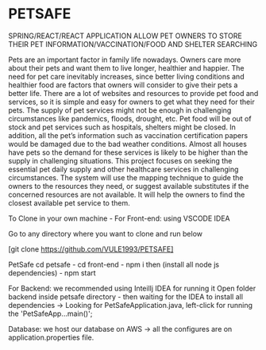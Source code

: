 # PETSAFE
SPRING/REACT/REACT APPLICATION ALLOW PET OWNERS TO STORE THEIR PET INFORMATION/VACCINATION/FOOD AND SHELTER SEARCHING

Pets are an important factor in family life nowadays. Owners care more about their pets and want them to live longer, healthier and happier. The need for pet care inevitably increases, since better living conditions and healthier food are factors that owners will consider to give their pets a better life. There are a lot of websites and resources to provide pet food and services, so it is simple and easy for owners to get what they need for their pets. The supply of pet services might not be enough in challenging circumstances like pandemics, floods, drought, etc. Pet food will be out of stock and pet services such as hospitals, shelters might be closed. In addition, all the pet’s information such as vaccination certification papers would be damaged due to the bad weather conditions. Almost all houses have pets so the demand for these services is likely to be higher than the supply in challenging situations. This project focuses on seeking the essential pet daily supply and other healthcare services in challenging circumstances. The system will use the mapping technique to guide the owners to the resources they need, or suggest available substitutes if the concerned resources are not available. It will help the owners to find the closest available pet service to them.

To Clone in your own machine - For Front-end: using VSCODE IDEA

Go to any directory where you want to clone and run below

[git clone https://github.com/VULE1993/PETSAFE]

PetSafe cd petsafe - cd front-end - npm i then (install all node js dependencies) - npm start

For Backend: we recommended using Inteillj IDEA for running it Open folder backend inside petsafe directory - then waiting for the IDEA to install all dependencies -> Looking for PetSafeApplication.java, left-click for running the 'PetSafeApp...main()';

Database: we host our database on AWS -> all the configures are on application.properties file.
